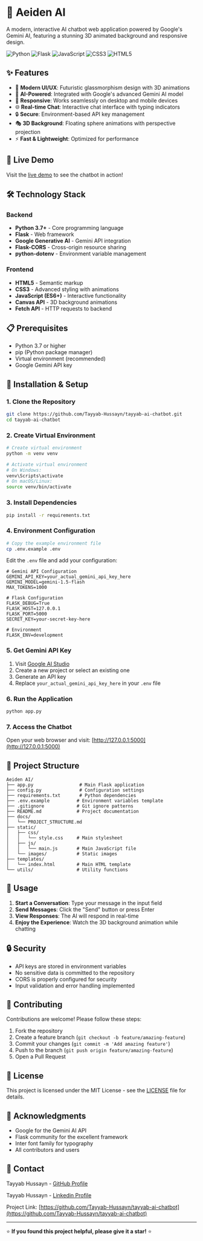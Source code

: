 # 🤖 Aeiden AI

A modern, interactive AI chatbot web application powered by Google's Gemini AI, featuring a stunning 3D animated background and responsive design.

![Python](https://img.shields.io/badge/Python-3.7%2B-blue)
![Flask](https://img.shields.io/badge/Flask-3.1.1-green)
![JavaScript](https://img.shields.io/badge/JavaScript-ES6%2B-yellow)
![CSS3](https://img.shields.io/badge/CSS3-Animations-orange)
![HTML5](https://img.shields.io/badge/HTML5-Semantic-red)

## ✨ Features

- 🎨 **Modern UI/UX**: Futuristic glassmorphism design with 3D animations
- 🤖 **AI-Powered**: Integrated with Google's advanced Gemini AI model
- 📱 **Responsive**: Works seamlessly on desktop and mobile devices
- 🌐 **Real-time Chat**: Interactive chat interface with typing indicators
- 🔒 **Secure**: Environment-based API key management
- 🎭 **3D Background**: Floating sphere animations with perspective projection
- ⚡ **Fast & Lightweight**: Optimized for performance

## 🚀 Live Demo

Visit the [live demo](https://github.com/Tayyab-Hussayn/tayyab-ai-chatbot) to see the chatbot in action!

## 🛠️ Technology Stack

### Backend
- **Python 3.7+** - Core programming language
- **Flask** - Web framework
- **Google Generative AI** - Gemini API integration
- **Flask-CORS** - Cross-origin resource sharing
- **python-dotenv** - Environment variable management

### Frontend
- **HTML5** - Semantic markup
- **CSS3** - Advanced styling with animations
- **JavaScript (ES6+)** - Interactive functionality
- **Canvas API** - 3D background animations
- **Fetch API** - HTTP requests to backend

## 📋 Prerequisites

- Python 3.7 or higher
- pip (Python package manager)
- Virtual environment (recommended)
- Google Gemini API key

## 🔧 Installation & Setup

### 1. Clone the Repository

```bash
git clone https://github.com/Tayyab-Hussayn/tayyab-ai-chatbot.git
cd tayyab-ai-chatbot
```

### 2. Create Virtual Environment

```bash
# Create virtual environment
python -m venv venv

# Activate virtual environment
# On Windows:
venv\Scripts\activate
# On macOS/Linux:
source venv/bin/activate
```

### 3. Install Dependencies

```bash
pip install -r requirements.txt
```

### 4. Environment Configuration

```bash
# Copy the example environment file
cp .env.example .env
```

Edit the `.env` file and add your configuration:

```env
# Gemini API Configuration
GEMINI_API_KEY=your_actual_gemini_api_key_here
GEMINI_MODEL=gemini-1.5-flash
MAX_TOKENS=1000

# Flask Configuration
FLASK_DEBUG=True
FLASK_HOST=127.0.0.1
FLASK_PORT=5000
SECRET_KEY=your-secret-key-here

# Environment
FLASK_ENV=development
```

### 5. Get Gemini API Key

1. Visit [Google AI Studio](https://aistudio.google.com/)
2. Create a new project or select an existing one
3. Generate an API key
4. Replace `your_actual_gemini_api_key_here` in your `.env` file

### 6. Run the Application

```bash
python app.py
```

### 7. Access the Chatbot

Open your web browser and visit: [http://127.0.0.1:5000](http://127.0.0.1:5000)

## 📁 Project Structure

```
Aeiden AI/
├── app.py                 # Main Flask application
├── config.py              # Configuration settings
├── requirements.txt       # Python dependencies
├── .env.example          # Environment variables template
├── .gitignore            # Git ignore patterns
├── README.md             # Project documentation
├── docs/
│   └── PROJECT_STRUCTURE.md
├── static/
│   ├── css/
│   │   └── style.css     # Main stylesheet
│   ├── js/
│   │   └── main.js       # Main JavaScript file
│   └── images/           # Static images
├── templates/
│   └── index.html        # Main HTML template
└── utils/                # Utility functions
```

## 🎯 Usage

1. **Start a Conversation**: Type your message in the input field
2. **Send Messages**: Click the "Send" button or press Enter
3. **View Responses**: The AI will respond in real-time
4. **Enjoy the Experience**: Watch the 3D background animation while chatting

## 🔒 Security

- API keys are stored in environment variables
- No sensitive data is committed to the repository
- CORS is properly configured for security
- Input validation and error handling implemented

## 🤝 Contributing

Contributions are welcome! Please follow these steps:

1. Fork the repository
2. Create a feature branch (`git checkout -b feature/amazing-feature`)
3. Commit your changes (`git commit -m 'Add amazing feature'`)
4. Push to the branch (`git push origin feature/amazing-feature`)
5. Open a Pull Request

## 📝 License

This project is licensed under the MIT License - see the [LICENSE](LICENSE) file for details.

## 🙏 Acknowledgments

- Google for the Gemini AI API
- Flask community for the excellent framework
- Inter font family for typography
- All contributors and users

## 📧 Contact

Tayyab Hussayn - [GitHub Profile](https://github.com/Tayyab-Hussayn)

Tayyab Hussayn - [Linkedin Profile](https://linkedin/in/tayyabhussayn)

Project Link: [https://github.com/Tayyab-Hussayn/tayyab-ai-chatbot](https://github.com/Tayyab-Hussayn/tayyab-ai-chatbot)

---

⭐ **If you found this project helpful, please give it a star!** ⭐
